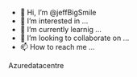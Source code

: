 - 👋 Hi, I’m @jeffBigSmile
- 👀 I’m interested in ...
- 🌱 I’m currently learnig ...
- 💞️ I’m looking to collaborate on ...
- 📫 How to reach me ...

<!---
jeffBigSmile/jeffBigSmile is a ✨ special ✨ repository because its `README.md` (this file) appears on your GitHub profile.
You can click the Preview link to take a look at your changes.
--->

Azuredatacentre 
